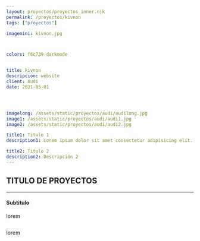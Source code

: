 ```yaml
---
layout: proyectos/proyectos_inner.njk
permalink: /proyectos/kivnon
tags: ["proyectos"]

imagemini: kivnon.jpg



colors: f6c739 darkmode


title: kivnon
descripcion: website
client: Audi
date: 2021-05-01




imagelong: /assets/static/proyectos/audi/audilong.jpg
image1: /assets/static/proyectos/audi/audi1.jpg
image2: /assets/static/proyectos/audi/audi2.jpg

title1: Titulo 1
description1: Lorem ipsum dolor sit amet consectetur adipisicing elit. Aspernatur id perspiciatis, eveniet harum quod quam quae quaerat exercitationem laborum at,

title2: Titulo 2
description2: Descripción 2
---
```



## TITULO DE PROYECTOS 
___


#### Subtitulo
lorem
```
```
lorem

